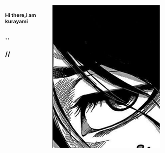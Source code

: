 <img align="right" src="https://github.com/kurayammmi/kurayammmi/blob/master/nngtED08N8g.jpg" alt="Illustration of Kaya speaking at a conference with coding bubbles in background" width=350px height=465px/>

### Hi there,i am kurayami
## ..
## //


